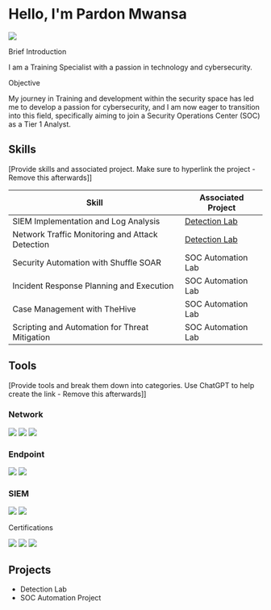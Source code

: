 # Hello, I'm Pardon Mwansa
<a href="https://linkedin.com/in/pardon-mwansa-cc-39317567"><img src="https://img.shields.io/badge/-LinkedIn-0072b1?&style=for-the-badge&logo=linkedin&logoColor=white" /></a>

Brief Introduction 

I am a Training Specialist with a passion in technology and cybersecurity.

Objective

My journey in Training and development within the security space has led me to develop a passion for cybersecurity, and I am now eager to transition into this field, specifically aiming to join a Security Operations Center (SOC) as a Tier 1 Analyst.

## Skills
[Provide skills and associated project. Make sure to hyperlink the project - Remove this afterwards]]

| Skill                                         | Associated Project         |
|-----------------------------------------------|----------------------------|
| SIEM Implementation and Log Analysis          | <a href="https://google.com">Detection Lab</a>|
| Network Traffic Monitoring and Attack Detection | <a href="https://google.com">Detection Lab</a>|
| Security Automation with Shuffle SOAR         | SOC Automation Lab|
| Incident Response Planning and Execution      | SOC Automation Lab|
| Case Management with TheHive                  | SOC Automation Lab|
| Scripting and Automation for Threat Mitigation | SOC Automation Lab|

## Tools
[Provide tools and break them down into categories. Use ChatGPT to help create the link - Remove this afterwards]]

### Network
<div>
    <img src="https://img.shields.io/badge/-Wireshark-1679A7?&style=for-the-badge&logo=Wireshark&logoColor=white" />
    <img src="https://img.shields.io/badge/-Suricata-EF3B2D?&style=for-the-badge&logo=Suricata&logoColor=white" />
    <img src="https://img.shields.io/badge/-Zeek-777BB4?&style=for-the-badge&logo=Zeek&logoColor=white" />
</div>

### Endpoint
<div>
    <img src="https://img.shields.io/badge/-Microsoft_Defender_for_Endpoint-00A4EF?&style=for-the-badge&logo=Microsoft&logoColor=white" />
    <img src="https://img.shields.io/badge/-Velociraptor-4B275F?&style=for-the-badge&logo=Velociraptor&logoColor=white" />
</div>

### SIEM
<div>
    <img src="https://img.shields.io/badge/-Splunk-000000?&style=for-the-badge&logo=Splunk&logoColor=white" />
    <img src="https://img.shields.io/badge/-Elastic-005571?&style=for-the-badge&logo=Elastic&logoColor=white" />
</div>

Certifications
<div>
<a href="https://www.credly.com/badges/b16e97fd-65be-499a-8aa7-cfa083059d3e"><img src="https://img.shields.io/badge/Certified_in_Cybersecurity-green" /></a>
<a href="https://www.credly.com/badges/8eaaf507-c076-4f29-a6dc-337750ec8705"><img src="https://img.shields.io/badge/Google_Cybersecurity_Certificate-yellow"/></a>
<a href="https://www.credly.com/badges/031f3648-7749-455c-a84b-57aedabe4386"><img src="https://img.shields.io/badge/Google_Project_Management_Certificate-orange" /></a>
</div>

## Projects
- Detection Lab
- SOC Automation Project

